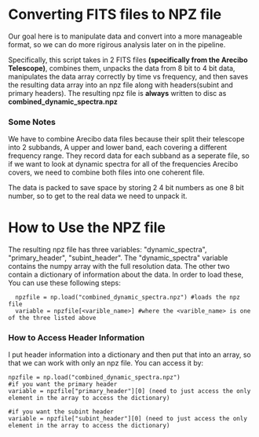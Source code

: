 # Converting FITS files to NPZ file

  Our goal here is to manipulate data and convert into a more manageable format, so we can do more rigirous analysis later on
  in the pipeline. 
  
  Specifically, this script takes in 2 FITS files **(specifically from the Arecibo Telescope)**, combines them, unpacks the data
  from 8 bit to 4 bit data, manipulates the data array correctly by time vs frequency, and then saves the resulting data array into 
  an npz file along with headers(subint and primary headers). The resulting npz file is **always** written to disc as **combined_dynamic_spectra.npz**
  
  ### Some Notes
  
  We have to combine Arecibo data files because their split their telescope into 2 subbands, A upper and lower band, each covering a different frequency range. 
  They record data for each subband as a seperate file, so if we want to look at dynamic spectra for all of the frequencies Arecibo covers, we need to combine both files
  into one coherent file. 
  
  The data is packed to save space by storing 2 4 bit numbers as one 8 bit number, so to get to the real data we need to unpack it.
  
  # How to Use the NPZ file
  The resulting npz file has three variables: "dynamic_spectra", "primary_header", "subint_header". 
  The "dynamic_spectra" variable contains the numpy array with the full resolution data. 
  The other two contain a dictionary of information about the data. 
  In order to load these, You can use these following steps:
  
      npzfile = np.load("combined_dynamic_spectra.npz") #loads the npz file
      variable = npzfile[<varible_name>] #where the <varible_name> is one of the three listed above
 
 ### How to Access Header Information
 
 I put header information into a dictionary and then put that into an array, so that we can work with only an npz file.
 You can access it by:
 
    npzfile = np.load("combined_dynamic_spectra.npz")
    #if you want the primary header
    variable = npzfile["primary_header"][0] (need to just access the only element in the array to access the dictionary)
    
    #if you want the subint header
    variable = npzfile["subint_header"][0] (need to just access the only element in the array to access the dictionary)
  
  
  
